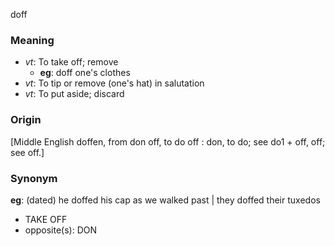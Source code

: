 doff
### Meaning
+ _vt_: To take off; remove
	+ __eg__: doff one's clothes
+ _vt_: To tip or remove (one's hat) in salutation
+ _vt_: To put aside; discard

### Origin

[Middle English doffen, from don off, to do off : don, to do; see do1 + off, off; see off.]

### Synonym

__eg__: (dated) he doffed his cap as we walked past | they doffed their tuxedos

+ TAKE OFF
+ opposite(s): DON


